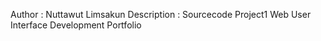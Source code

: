 Author : Nuttawut Limsakun
Description : Sourcecode Project1 Web User Interface Development Portfolio
